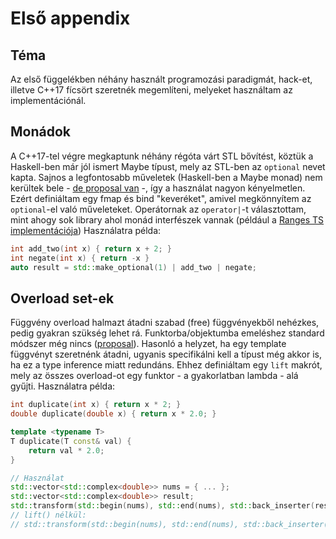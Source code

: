 # Első appendix
## Téma
Az első függelékben néhány használt programozási paradigmát, hack-et, illetve C++17 fícsört szeretnék megemlíteni, melyeket használtam az implementációnál.

## Monádok
A C++17-tel végre megkaptunk néhány régóta várt STL bővítést, köztük a Haskell-ben már jól ismert Maybe típust, mely az STL-ben az `optional` nevet kapta. Sajnos a legfontosabb műveletek (Haskell-ben a Maybe monad) nem kerültek bele - [de proposal van](http://www.open-std.org/jtc1/sc22/wg21/docs/papers/2017/p0798r0.html) -, így a használat nagyon kényelmetlen. Ezért definiáltam egy fmap és bind "keveréket", amivel megkönnyítem az `optional`-el való műveleteket. Operátornak az `operator|`-t választottam, mint ahogy sok library ahol monád interfészek vannak (például a [Ranges TS](https://en.cppreference.com/w/cpp/experimental/ranges) [implementációja](https://github.com/ericniebler/range-v3)) Használatra példa:
```c++
int add_two(int x) { return x + 2; }
int negate(int x) { return -x }
auto result = std::make_optional(1) | add_two | negate;
```

## Overload set-ek
Függvény overload halmazt átadni szabad (free) függvényekből nehézkes, pedig gyakran szükség lehet rá. Funktorba/objektumba emeléshez standard módszer még nincs ([proposal](http://www.open-std.org/jtc1/sc22/wg21/docs/papers/2017/p0834r0.html)). Hasonló a helyzet, ha egy template függvényt szeretnénk átadni, ugyanis specifikálni kell a típust még akkor is, ha ez a type inference miatt redundáns. Ehhez definiáltam egy `lift` makrót, mely az összes overload-ot egy funktor - a gyakorlatban lambda - alá gyűjti. Használatra példa:
```c++
int duplicate(int x) { return x * 2; }
double duplicate(double x) { return x * 2.0; }

template <typename T>
T duplicate(T const& val) {
	return val * 2.0;
}

// Használat
std::vector<std::complex<double>> nums = { ... };
std::vector<std::complex<double>> result;
std::transform(std::begin(nums), std::end(nums), std::back_inserter(result), lift(duplicate));
// lift() nélkül:
// std::transform(std::begin(nums), std::end(nums), std::back_inserter(result), duplicate<std::complex<double>>);
```
